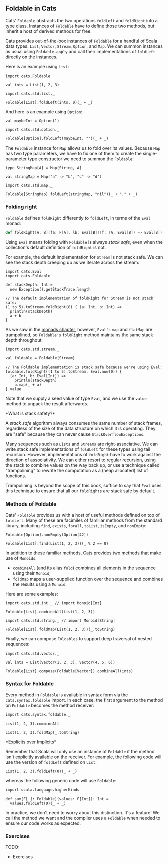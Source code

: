 ## Foldable in Cats

Cats' `Foldable` abstracts the two operations `foldLeft` and `foldRight` into a type class.
Instances of `Foldable` have to define those two methods,
but inherit a host of derived methods for free.

Cats provides out-of-the-box instances of `Foldable` for a handful of Scala data types:
`List`, `Vector`, `Stream`, `Option`, and `Map`.
We can summon instances as usual using `Foldable.apply`
and call their implementations of `foldLeft` directly on the instances.

Here is an example using `List`:

```tut:book
import cats.Foldable

val ints = List(1, 2, 3)

import cats.std.list._

Foldable[List].foldLeft(ints, 0)(_ + _)
```

And here is an example using `Option`:

```tut:book
val maybeInt = Option(1)

import cats.std.option._

Foldable[Option].foldLeft(maybeInt, "")(_ + _)
```

The `Foldable` instance for `Map` allows us to fold over its values.
Because `Map` has two type parameters,
we have to fix one of them to create the single-parameter type constructor
we need to summon the `Foldable`:

```tut:book
type StringMap[A] = Map[String, A]

val stringMap = Map("a" -> "b", "c" -> "d")

import cats.std.map._

Foldable[StringMap].foldLeft(stringMap, "nil")(_ + "," + _)
```

### Folding right

`Foldable` defines `foldRight` differently to `foldLeft`,
in terms of the `Eval` monad:

```scala
def foldRight[A, B](fa: F[A], lb: Eval[B])(f: (A, Eval[B]) => Eval[B]): Eval[B]
```

Using `Eval` means folding with `Foldable` is always *stack safe*,
even when the collection's default definition of `foldRight` is not.

For example, the default implementation for `Stream` is not stack safe.
We can see the stack depth creeping up as we iterate across the stream:

```tut:book
import cats.Eval
import cats.Foldable

def stackDepth: Int =
  new Exception().getStackTrace.length

// The default implementation of foldRight for Stream is not stack safe:
(1 to 5).toStream.foldRight(0) { (a: Int, b: Int) =>
  println(stackDepth)
  a + b
}
```

As we saw in the [monads chapter](#eval), however, `Eval's` `map` and `flatMap` are trampolined, so `Foldable's` `foldRight` method maintains the same stack depth throughout:

```tut:book
import cats.std.stream._

val foldable = Foldable[Stream]

// The Foldable implementation is stack safe because we're using Eval:
foldable.foldRight((1 to 5).toStream, Eval.now(0)) {
  (a: Int, b: Eval[Int]) =>
    println(stackDepth)
    b.map(_ + a)
}.value
```

Note that we supply a seed value of type `Eval`,
and we use the `value` method to unpack the result afterwards.

<div class="callout callout-info">
*What is stack safety?*

A *stack safe* algorithm always consumes the same number of stack frames,
regardless of the size of the data structure on which it is operating.
They are "safe" because they can never cause `StackOverflowExceptions`.

Many sequences such as `Lists` and `Streams` are right-associative.
We can write stack safe implementations of `foldLeft` for these types using tail recursion.
However, implementations of `foldRight` have to work against the direction of associativity.
We can either resort to regular recursion, using the stack to combine values on the way back up,
or use a technique called "trampolining" to rewrite the computation as a (heap allocated) list of functions.

Trampolining is beyond the scope of this book,
suffice to say that `Eval` uses this technique to ensure that all our `foldRights` are stack safe by default.
</div>

### Methods of Foldable

Cats' `Foldable` provides us with a host of useful methods defined on top of `foldLeft`.
Many of these are facimiles of familiar methods from the standard library,
including `find`, `exists`, `forall`, `toList`, `isEmpty`, and `nonEmpty`:

```tut:book
Foldable[Option].nonEmpty(Option(42))

Foldable[List].find(List(1, 2, 3))(_ % 2 == 0)
```

In addition to these familiar methods, Cats provides two methods that make use of `Monoids`:

- `combineAll` (and its alias `fold`) combines all elements in the sequence using their `Monoid`;
- `foldMap` maps a user-supplied function over the sequence and combines the results using a `Monoid`.

Here are some examples:

```tut:book
import cats.std.int._ // import Monoid[Int]

Foldable[List].combineAll(List(1, 2, 3))

import cats.std.string._ // import Monoid[String]

Foldable[List].foldMap(List(1, 2, 3))(_.toString)
```

Finally, we can compose `Foldables` to support deep traversal of nested sequences:

```tut:book
import cats.std.vector._

val ints = List(Vector(1, 2, 3), Vector(4, 5, 6))

Foldable[List].compose(Foldable[Vector]).combineAll(ints)
```

### Syntax for Foldable

Every method in `Foldable` is available in syntax form via the `cats.syntax.foldable` import.
In each case, the first argument to the method on `Foldable` becomes the method receiver:

```tut:book
import cats.syntax.foldable._

List(1, 2, 3).combineAll

List(1, 2, 3).foldMap(_.toString)
```

<div class="callout callout-info">
*Explicits over Implicits*

Remember that Scala will only use an instance of `Foldable`
if the method isn't explicitly available on the receiver.
For example, the following code will use the version of `foldLeft` defined on `List`:

```tut:book
List(1, 2, 3).foldLeft(0)(_ + _)
```

whereas the following generic code will use `Foldable`:

```tut:book
import scala.language.higherKinds

def sum[F[_]: Foldable](values: F[Int]): Int =
  values.foldLeft(0)(_ + _)
```

In practice, we don't need to worry about this distinction. It's a feature!
We call the method we want and the compiler uses a `Foldable` when needed
to ensure our code works as expected.
</div>

### Exercises

<div class="callout callout-danger">
TODO:

- Exercises
</div>
